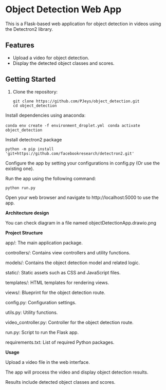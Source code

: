 # Object Detection Web App

This is a Flask-based web application for object detection in videos using the Detectron2 library.

## Features

- Upload a video for object detection.
- Display the detected object classes and scores.

## Getting Started

1. Clone the repository:

   ```
   git clone https://github.com/PJeys/object_detection.git
   cd object_detection
Install dependencies using anaconda:


```conda env create -f environment_droplet.yml ```
```conda activate object_detection```


Install detectron2 package

```python -m pip install 'git+https://github.com/facebookresearch/detectron2.git'```

Configure the app by setting your configurations in config.py (Or use the existing one).

Run the app using the following command:


```python run.py```

Open your web browser and navigate to http://localhost:5000 to use the app.

**Architecture design**

You can check diagram in a file named objectDetectionApp.drawio.png

**Project Structure**

app/: The main application package.

controllers/: Contains view controllers and utility functions.

models/: Contains the object detection model and related logic.

static/: Static assets such as CSS and JavaScript files.

templates/: HTML templates for rendering views.

views/: Blueprint for the object detection route.

config.py: Configuration settings.

utils.py: Utility functions.

video_controller.py: Controller for the object detection route.

run.py: Script to run the Flask app.

requirements.txt: List of required Python packages.

**Usage**

Upload a video file in the web interface.

The app will process the video and display object detection results.

Results include detected object classes and scores.